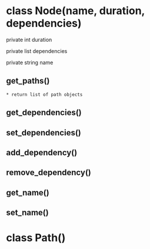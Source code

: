 # class Node(name, duration, dependencies)

private int duration

private list dependencies

private string name

## get_paths()
    * return list of path objects

## get_dependencies()

## set_dependencies()

## add_dependency()

## remove_dependency()

## get_name()

## set_name()

# class Path()